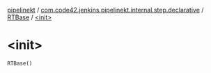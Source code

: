 [pipelinekt](../../index.md) / [com.code42.jenkins.pipelinekt.internal.step.declarative](../index.md) / [RTBase](index.md) / [&lt;init&gt;](./-init-.md)

# &lt;init&gt;

`RTBase()`